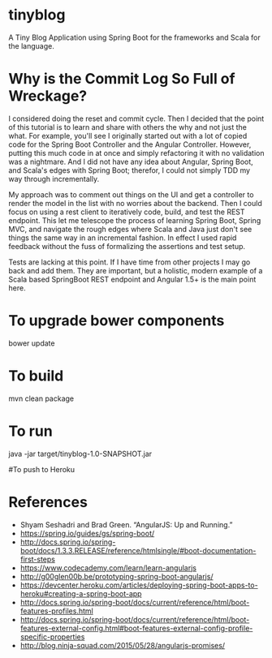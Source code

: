 # tinyblog
A Tiny Blog Application using Spring Boot for the frameworks and Scala for the language.

# Why is the Commit Log So Full of Wreckage?
I considered doing the reset and commit cycle.  Then I decided that the point of this tutorial is to learn and share with others the why and not just the what.  For example, you'll see I originally started out with a lot of copied code for the Spring Boot Controller and the Angular Controller.  However, putting this much code in at once and simply refactoring it with no validation was a nightmare.  And I did not have any idea about Angular, Spring Boot, and Scala's edges with Spring Boot; therefor, I could not simply TDD my way through incrementally.

My approach was to comment out things on the UI and get a controller to render the model in the list with no worries about the backend.  Then I could focus on using a rest client to iteratively code, build, and test the REST endpoint.  This let me telescope the process of learning Spring Boot, Spring MVC, and navigate the rough edges where Scala and Java just don't see things the same way in an incremental fashion.  In effect I used rapid feedback without the fuss of formalizing the assertions and test setup.

Tests are lacking at this point.  If I have time from other projects I may go back and add them.  They are important, but a holistic, modern example of a Scala based SpringBoot REST endpoint and Angular 1.5+ is the main point here.

# To upgrade bower components
bower update

# To build
mvn clean package

# To run
java -jar target/tinyblog-1.0-SNAPSHOT.jar

#To push to Heroku

# References
* Shyam Seshadri and Brad Green. “AngularJS: Up and Running.”
* https://spring.io/guides/gs/spring-boot/
* http://docs.spring.io/spring-boot/docs/1.3.3.RELEASE/reference/htmlsingle/#boot-documentation-first-steps
* https://www.codecademy.com/learn/learn-angularjs
* http://g00glen00b.be/prototyping-spring-boot-angularjs/
* https://devcenter.heroku.com/articles/deploying-spring-boot-apps-to-heroku#creating-a-spring-boot-app
* http://docs.spring.io/spring-boot/docs/current/reference/html/boot-features-profiles.html
* http://docs.spring.io/spring-boot/docs/current/reference/html/boot-features-external-config.html#boot-features-external-config-profile-specific-properties
* http://blog.ninja-squad.com/2015/05/28/angularjs-promises/